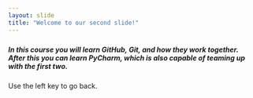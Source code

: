 ```yaml
---
layout: slide
title: "Welcome to our second slide!"
---
```

##### <h5> In this course you will learn GitHub, Git, and how they work together. After this you can learn PyCharm, which is also capable of teaming up with the first two.
Use the left key to go back.
